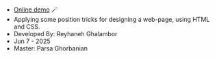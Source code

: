 - [Online demo](https://68437a84e6d088d10f73db5f--serene-cajeta-548e0f.netlify.app/) 🪄
- Applying some position tricks for designing a web-page, using HTML and CSS.
- Developed By: Reyhaneh Ghalambor
- Jun 7 - 2025
- Master: Parsa Ghorbanian
